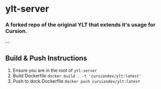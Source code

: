 # ylt-server
### A forked repo of the original YLT that extends it's usage for Cursion.

--

## Build & Push Instructions
1. Ensure you are in the root of `ytl-server`
2. Build Dockerfile `docker build . -t 'cursiondev/ylt:latest'`
3. Push to dock Dockerfile `docker push cursiondev/ylt:latest`


